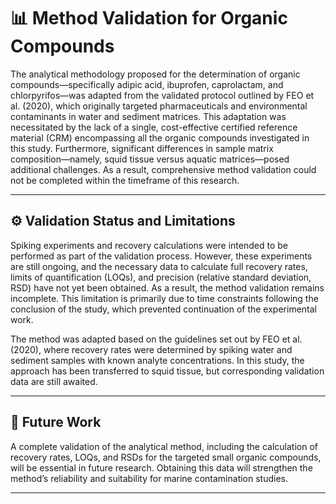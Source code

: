 # 📊 Method Validation for Organic Compounds

The analytical methodology proposed for the determination of organic compounds—specifically adipic acid, ibuprofen, caprolactam, and chlorpyrifos—was adapted from the validated protocol outlined by FEO et al. (2020), which originally targeted pharmaceuticals and environmental contaminants in water and sediment matrices. This adaptation was necessitated by the lack of a single, cost-effective certified reference material (CRM) encompassing all the organic compounds investigated in this study. Furthermore, significant differences in sample matrix composition—namely, squid tissue versus aquatic matrices—posed additional challenges. As a result, comprehensive method validation could not be completed within the timeframe of this research.

---

## ⚙️ Validation Status and Limitations

Spiking experiments and recovery calculations were intended to be performed as part of the validation process. However, these experiments are still ongoing, and the necessary data to calculate full recovery rates, limits of quantification (LOQs), and precision (relative standard deviation, RSD) have not yet been obtained. As a result, the method validation remains incomplete. This limitation is primarily due to time constraints following the conclusion of the study, which prevented continuation of the experimental work.

The method was adapted based on the guidelines set out by FEO et al. (2020), where recovery rates were determined by spiking water and sediment samples with known analyte concentrations. In this study, the approach has been transferred to squid tissue, but corresponding validation data are still awaited.

---

## 🚀 Future Work

A complete validation of the analytical method, including the calculation of recovery rates, LOQs, and RSDs for the targeted small organic compounds, will be essential in future research. Obtaining this data will strengthen the method’s reliability and suitability for marine contamination studies.

---